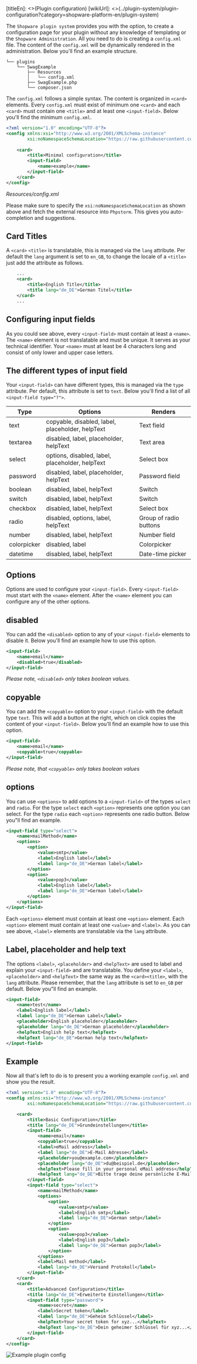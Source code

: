 [titleEn]: <>(Plugin configuration)
[wikiUrl]: <>(../plugin-system/plugin-configuration?category=shopware-platform-en/plugin-system)

The `Shopware plugin system` provides you with the option,
to create a configuration page for your plugin without any knowledge of templating or the `Shopware Administration`.
All you need to do is creating a `config.xml` file.
The content of the `config.xml` will be dynamically rendered in the administration.
Below you'll find an example structure.

```
└── plugins
    └── SwagExample
        ├── Resources
        │   └── config.xml
        ├── SwagExample.php
        └── composer.json
```

The `config.xml` follows a simple syntax. The content is organized in `<card>` elements.
Every `config.xml` must exist of minimum one `<card>` and each `<card>` must contain one `<title>` and at least one `<input-field>`.
Below you'll find the minimum `config.xml`.

```xml
<?xml version="1.0" encoding="UTF-8"?>
<config xmlns:xsi="http://www.w3.org/2001/XMLSchema-instance"
        xsi:noNamespaceSchemaLocation="https://raw.githubusercontent.com/shopware/platform/master/src/Core/System/SystemConfig/Schema/config.xsd">
    
    <card>
        <title>Minimal configuration</title>
        <input-field>
            <name>example</name>
        </input-field>
    </card>
</config>
```
*Resources/config.xml*

Please make sure to specify the `xsi:noNamespaceSchemaLocation` as shown above and fetch the external resource into `Phpstorm`.
This gives you auto-completion and suggestions.

## Card Titles
A `<card>` `<title>` is translatable, this is managed via the `lang` attribute.
Per default the `lang` argument is set to `en_GB`, to change the locale of a `<title>` just add the attribute as follows.

```xml
    ...
    <card>
        <title>English Title</title>
        <title lang="de_DE">German Titel</title>
    </card>
    ...
```

## Configuring input fields
As you could see above, every `<input-field>` must contain at least a `<name>`.
The `<name>` element is not translatable and must be unique.
It serves as your technical identifier. Your `<name>` must at least be 4 characters long and consist of only lower and upper case letters.

## The different types of input field
Your `<input-field>` can have different types, this is managed via the `type` attribute.
Per default, this attribute is set to `text`. 
Below you'll find a list of all `<input-field type="?">`.

| Type        | Options                                          | Renders                | 
|-------------|--------------------------------------------------|------------------------|
| text        | copyable, disabled, label, placeholder, helpText | Text field             |
| textarea    | disabled, label, placeholder, helpText           | Text area              |
| select      | options, disabled, label, placeholder, helpText  | Select box             |
| password    | disabled, label, placeholder, helpText           | Password field         |
| boolean     | disabled, label, helpText                        | Switch                 |
| switch      | disabled, label, helpText                        | Switch                 |
| checkbox    | disabled, label, helpText                        | Select box             |
| radio       | disabled, options, label, helpText               | Group of radio buttons |
| number      | disabled, label, helpText                        | Number field           |
| colorpicker | disabled, label                                  | Colorpicker            |
| datetime    | disabled, label, helpText                        | Date-time picker       |


## Options
Options are used to configure your `<input-field>`.
Every `<input-field>` must start with the `<name>` element.
After the `<name>` element you can configure any of the other options.

## disabled
You can add the `<disabled>` option to any of your `<input-field>` elements to disable it.
Below you'll find an example how to use this option.

```xml
<input-field>
    <name>email</name>
    <disabled>true</disabled>
</input-field>
```
*Please note, `<disabled>` only takes boolean values.*

## copyable
You can add the `<copyable>` option to your `<input-field>` with the default type `text`.
This will add a button at the right, which on click copies the content of your `<input-field>`.
Below you'll find an example how to use this option.

```xml
<input-field>
    <name>email</name>
    <copyable>true</copyable>
</input-field>
```
*Please note, that `<copyable>` only takes boolean values*

## options
You can use `<options>` to add options to a `<input-field>` of the types `select` and `radio`.
For the type `select` each `<option>` represents one option you can select.
For the type `radio` each `<option>` represents one radio button.
Below you"ll find an example.

```xml
<input-field type="select">
    <name>mailMethod</name>
    <options>
        <option>
            <value>smtp</value>
            <label>English label</label>
            <label lang="de_DE">German label</label>
        </option>
        <option>
            <value>pop3</value>
            <label>English label</label>
            <label lang="de_DE">German label</label>
        </option>
    </options>
</input-field>
```

Each `<options>` element must contain at least one `<option>` element.
Each `<option>` element must contain at least one `<value>` and `<label>`.
As you can see above, `<label>` elements are translatable via the `lang` attribute.

## Label, placeholder and help text
The options `<label>`, `<placeholder>` and `<helpText>` are used to label and explain your `<input-field>` and are translatable.
You define your `<label>`, `<placeholder>` and `<helpText>` the same way as the `<card><title>`, with the `lang` attribute.
Please remember, that the `lang` attribute is set to `en_GB` per default.
Below you"ll find an example. 
```xml
<input-field>
    <name>test</name>
    <label>English label</label>
    <label lang="de_DE">German Label</label>          
    <placeholder>English placeholder</placeholder>
    <placeholder lang="de_DE">German placeholder</placeholder>
    <helpText>English help text</helpText>
    <helpText lang="de_DE">German help text</helpText>
</input-field>
```

## Example
Now all that's left to do is to present you a working example `config.xml` and show you the result.

```xml
<?xml version="1.0" encoding="UTF-8"?>
<config xmlns:xsi="http://www.w3.org/2001/XMLSchema-instance"
        xsi:noNamespaceSchemaLocation="https://raw.githubusercontent.com/shopware/platform/master/src/Core/System/SystemConfig/Schema/config.xsd">

    <card>
        <title>Basic Configuration</title>
        <title lang="de_DE">Grundeinstellungen</title>
        <input-field>
            <name>email</name>
            <copyable>true</copyable>
            <label>eMail address</label>
            <label lang="de_DE">E-Mail Adresse</label>
            <placeholder>you@example.com</placeholder>
            <placeholder lang="de_DE">du@beispiel.de</placeholder>
            <helpText>Please fill in your personal eMail address</helpText>
            <helpText lang="de_DE">Bitte trage deine persönliche E-Mail Adresse ein</helpText>
        </input-field>
        <input-field type="select">
            <name>mailMethod</name>
            <options>
                <option>
                    <value>smtp</value>
                    <label>English smtp</label>
                    <label lang="de_DE">German smtp</label>
                </option>
                <option>
                    <value>pop3</value>
                    <label>English pop3</label>
                    <label lang="de_DE">German pop3</label>
                </option>
            </options>
            <label>Mail method</label>
            <label lang="de_DE">Versand Protokoll</label>
        </input-field>
    </card>
    <card>
        <title>Advanced Configuration</title>
        <title lang="de_DE">Erweiterte Einstellungen</title>
        <input-field type="password">
            <name>secret</name>
            <label>Secret token</label>
            <label lang="de_DE">Geheim Schlüssel</label>
            <helpText>Your secret token for xyz...</helpText>
            <helpText lang="de_DE">Dein geheimer Schlüssel für xyz...</helpText>
        </input-field>
    </card>
</config>
```

![Example plugin config](img/plugin-config.png)
